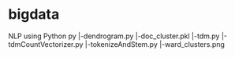 # bigdata
NLP using Python
py
|-dendrogram.py
|-doc_cluster.pkl
|-tdm.py
|-tdmCountVectorizer.py
|-tokenizeAndStem.py
|-ward_clusters.png
